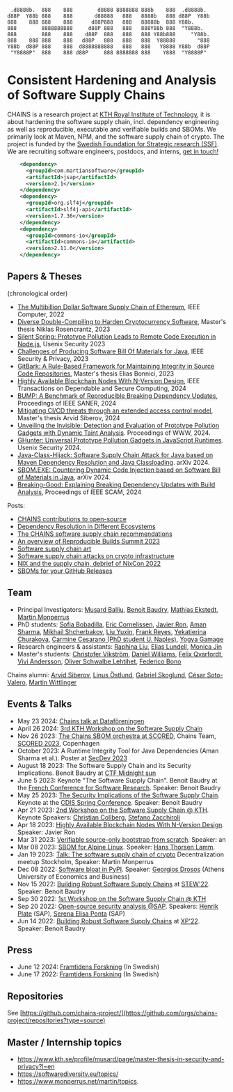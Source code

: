```
 .d8888b.  888    888        d8888 8888888 888b    888  .d8888b.  
d88P  Y88b 888    888       d88888   888   8888b   888 d88P  Y88b 
888    888 888    888      d88P888   888   88888b  888 Y88b.      
888        8888888888     d88P 888   888   888Y88b 888  "Y888b.   
888        888    888    d88P  888   888   888 Y88b888     "Y88b. 
888    888 888    888   d88P   888   888   888  Y88888       "888 
Y88b  d88P 888    888  d8888888888   888   888   Y8888 Y88b  d88P 
 "Y8888P"  888    888 d88P     888 8888888 888    Y888  "Y8888P"  
```

# Consistent Hardening and Analysis of Software Supply Chains

CHAINS is a research project at [KTH Royal Institute of Technology](https://kth.se), it is about hardening the software supply chain, incl. dependency engineering as well as reproducible, executable and verifiable builds and SBOMs. 
We primarily look at Maven, NPM, and the software supply chain of crypto.
The project is funded by the [Swedish Foundation for Strategic research (SSF)](https://strategiska.se/pressmeddelande/de-fick-bidragen-i-future-software-systems/). We are recruiting software engineers, postdocs, and interns, [get in touch!](mailto:baudry@kth.se,monperrus@kth.se,musard@kth.se,mekstedt@kth.se) 

```xml
    <dependency>
      <groupId>com.martiansoftware</groupId>
      <artifactId>jsap</artifactId>
      <version>2.1</version>
    </dependency>
    <dependency>
      <groupId>org.slf4j</groupId>
      <artifactId>slf4j-api</artifactId>
      <version>1.7.36</version>
    </dependency>
    <dependency>
      <groupId>commons-io</groupId>
      <artifactId>commons-io</artifactId>
      <version>2.11.0</version>
    </dependency>
```    


## Papers & Theses

(chronological order)

- [The Multibillion Dollar Software Supply Chain of Ethereum](http://arxiv.org/pdf/2202.07029), IEEE Computer, 2022
- [Diverse Double-Compiling to Harden Cryptocurrency Software](http://urn.kb.se/resolve?urn=urn:nbn:se:kth:diva-323901), Master's thesis Niklas Rosencrantz, 2023
- [Silent Spring: Prototype Pollution Leads to Remote Code Execution in Node.js](https://arxiv.org/pdf/2207.11171), Usenix Security 2023
- [Challenges of Producing Software Bill Of Materials for Java](https://arxiv.org/abs/2303.11102), IEEE Security & Privacy, 2023
- [GitBark: A Rule-Based Framework for Maintaining Integrity in Source Code Repositories](https://urn.kb.se/resolve?urn=urn:nbn:se:kth:diva-340648), Master's thesis Elias Bonnici, 2023
- [Highly Available Blockchain Nodes With N-Version Design](https://arxiv.org/abs/2303.14438), IEEE Transactions on Dependable and Secure Computing, 2024
- [BUMP: A Benchmark of Reproducible Breaking Dependency Updates](http://arxiv.org/pdf/2401.09906), Proceedings of IEEE SANER, 2024
- [Mitigating CI/CD threats through an extended access control model](http://urn.kb.se/resolve?urn=urn:nbn:se:kth:diva-346918), Master's thesis Arvid Siberov, 2024
- [Unveiling the Invisible: Detection and Evaluation of Prototype Pollution Gadgets with Dynamic Taint Analysis](https://arxiv.org/abs/2311.03919). Proceedings of WWW, 2024.
- [GHunter: Universal Prototype Pollution Gadgets in JavaScript Runtimes](https://arxiv.org/abs/2407.10812). Usenix Security 2024.
- [Java-Class-Hijack: Software Supply Chain Attack for Java based on Maven Dependency Resolution and Java Classloading](https://arxiv.org/abs/2407.18760). arXiv 2024.
- [SBOM.EXE: Countering Dynamic Code Injection based on Software Bill of Materials in Java](https://arxiv.org/abs/2407.00246), arXiv  2024.
- [Breaking-Good: Explaining Breaking Dependency Updates with Build Analysis](https://arxiv.org/abs/2407.03880), Proceedings of IEEE SCAM, 2024

Posts:
- [CHAINS contributions to open-source](chains-opensource.md)
- [Dependency Resolution in Different Ecosystems](dependency-resolution/index.md)
- [The CHAINS software supply chain recommendations](recommendations-chains.md)
- [An overview of Reproducible Builds Summit 2023](reproducible-builds-2023/index.md)
- [Software supply chain art](software-supply-chain-art.md)
- [Software supply chain attacks on crypto infrastructure](software-supply-chain-attacks-crypto.md)
- [NIX and the supply chain, debrief of NixCon 2022](nixcon-2022.md)
- [SBOMs for your GitHub Releases](sbom-github.md)

## Team

* Principal Investigators: [Musard Balliu](https://people.kth.se/~musard/), [Benoit Baudry](https://softwarediversity.eu/), [Mathias Ekstedt](https://www.kth.se/profile/mekstedt/), [Martin Monperrus](https://www.monperrus.net/martin/)
* PhD students: [Sofia Bobadilla](https://www.kth.se/profile/sofbob?l=en), [Eric Cornelissen](https://ericcornelissen.dev/), [Javier Ron](https://www.kth.se/profile/javierro), [Aman Sharma](https://algomaster99.github.io/), [Mikhail Shcherbakov](https://www.kth.se/profile/mshc), [Liu Yuxin](https://www.kth.se/profile/yuxinli), [Frank Reyes](https://www.kth.se/profile/frankrg/?l=en), [Yekatierina Churakova](https://www.kth.se/profile/yekchu?l=en), [Carmine Cesarano (PhD student U. Naples)](https://carminecesarano.github.io/), [Yogya Gamage](https://www.kth.se/profile/yogya/?l=en) 
* Research engineers & assistants: [Raphina Liu](), [Elias Lundell](https://www.eliaslundell.se/), [Monica Jin](https://www.kth.se/profile/mjin/)
* Master's students: [Christofer Vikström](TODO), [Daniel Williams](TODO), [Felix Qvarfordt](TODO), [Vivi Andersson](TODO), [Oliver Schwalbe Lehtihet](), [Federico Bono]()

Chains alumni: [Arvid Siberov](https://siberov.se), [Linus Östlund](https://www.kth.se/profile/linusost/), [Gabriel Skoglund](https://www.kth.se/profile/gabsko), [César Soto-Valero](https://www.cesarsotovalero.net/), [Martin Wittlinger](https://github.com/MartinWitt/)


## Events & Talks
- May 23 2024: [Chains talk at Dataföreningen](https://dfs.se/pa_gang/prata-eu-cyber-resilience-act-med-oss-16-2/)
- April 26 2024: [3rd KTH Workshop on the Software Supply Chain](software-supply-chain-workshop-3.md)
- Nov 26 2023: [The Chains SBOM orchestra at SCORED](https://github.com/chains-project/sbom-orchestra/), Chains Team, [SCORED 2023](https://scored.dev), Copenhagen
- October 2023: A Runtime Integrity Tool for Java Dependencies (Aman Sharma et al.). Poster at [SecDev 2023](https://secdev.ieee.org/2023/accepted-posters/)
- August 18 2023: The Software Supply Chain and its Security Implications. Benoit Baudry at [CTF Midnight sun](https://conf.midnightsunctf.com/speakers/benoit-bauldry)
- June 5 2023: Keynote "The Software Supply Chain". Benoit Baudry at the [French Conference for Software Research](https://gdrgpl2023.sciencesconf.org/resource/page/id/4). Speaker: Benoit Baudry
- May 25 2023: [The Security Implications of the Software Supply Chain](https://youtu.be/EsUGeWnGZfg). Keynote at the [CDIS Spring Conference](https://www.kth.se/cdis/events/conferences). Speaker: Benoit Baudry
- Apr 21 2023: [2nd Workshop on the Software Supply Chain @ KTH](https://chains.proj.kth.se/software-supply-chain-workshop-2). Keynote Speakers: [Christian Collberg](http://collberg.cs.arizona.edu/), [Stefano Zacchiroli](https://upsilon.cc/~zack/)
- Apr 18 2023: [Highly Available Blockchain Nodes With N-Version Design](https://www.meetup.com/kth-software-research-meetup/events/292824632/). Speaker: Javier Ron
- Mar 31 2023: [Verifiable source-only bootstrap from scratch](TBA). Speaker: an
- Mar 08 2023: [SBOM for Alpine Linux](https://www.meetup.com/fr-FR/kth-software-research-meetup/events/291758976/). Speaker: [Hans Thorsen Lamm](https://www.linkedin.com/in/hans-thorsen-b76411244/?originalSubdomain=se).
- Jan 19 2023: [Talk: The software supply chain of crypto](https://www.meetup.com/decentralized-camp/events/290035869/) Decentralization meetup Stockholm, Speaker: Martin Monperrus
- Dec 08 2022: [Software bloat in PyPI](https://www.meetup.com/kth-software-research-meetup/events/288920697/). Speaker: [Georgios Drosos](https://www.linkedin.com/in/georgios-petros-drosos-498063173/) (Athens University of Economics and Business)
- Nov 15 2022: [Building Robust Software Supply Chains](https://docs.google.com/presentation/d/1CvrbdWn4qndZE1x6-VManWwL5mZXdJGZ-N0n6PPOXvU/edit#slide=id.g18d8483ced4_2_54) at [STEW'22](https://www.swedsoft.se/2022/08/29/program-biljettslapp-stew-2022/). Speaker: Benoit Baudry
- Sep 30 2022: [1st Workshop on the Software Supply Chain @ KTH](https://chains.proj.kth.se/software-suppply-chain-workshop-1)
- Sep 20 2022: [Open-source security analysis @SAP](https://www.meetup.com/fr-FR/kth-software-research-meetup/events/288225155/). Speakers: [Henrik Plate](https://www.linkedin.com/in/henrikplate/) (SAP), [Serena Elisa Ponta](https://scholar.google.it/citations?user=DFVwF6sAAAAJ&hl=en) (SAP)
- Jun 14 2022: [Building Robust Software Supply Chains](https://www.dropbox.com/s/lkf6v6k3fngpke2/software-supply-chain-baudry-xp2022.pdf?dl=0) at [XP'22](https://www.agilealliance.org/xp2022/). Speaker: Benoit Baudry

## Press

- June 12 2024: [Framtidens Forskning](https://framtidensforskning.se/2024/06/12/bygger-mer-robusta-programvarukedjor/) (In Swedish)
- June 17 2022: [Framtidens Forskning](https://framtidensforskning.se/2022/06/17/forsorjningskedjan-for-programvaror-avgorande-for-sakerheten/) (In Swedish)

## Repositories

See [https://github.com/chains-project/](https://github.com/orgs/chains-project/repositories?type=source)

## Master / Internship topics

* <https://www.kth.se/profile/musard/page/master-thesis-in-security-and-privacy?l=en>
* <https://softwarediversity.eu/topics/>
* <https://www.monperrus.net/martin/topics>.

